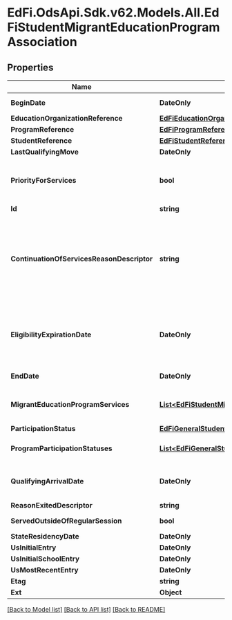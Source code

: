 # EdFi.OdsApi.Sdk.v62.Models.All.EdFiStudentMigrantEducationProgramAssociation

## Properties

Name | Type | Description | Notes
------------ | ------------- | ------------- | -------------
**BeginDate** | **DateOnly** | The earliest date the student is involved with the program. Typically, this is the date the student becomes eligible for the program. | 
**EducationOrganizationReference** | [**EdFiEducationOrganizationReference**](EdFiEducationOrganizationReference.md) |  | 
**ProgramReference** | [**EdFiProgramReference**](EdFiProgramReference.md) |  | 
**StudentReference** | [**EdFiStudentReference**](EdFiStudentReference.md) |  | 
**LastQualifyingMove** | **DateOnly** | Date the last qualifying move occurred; used to compute MEP status. | 
**PriorityForServices** | **bool** | Report migratory children who are classified as having \&quot;priority for services\&quot; because they are failing, or most at risk of failing to meet the state&#39;s challenging state academic content standards and challenging state student academic achievement standards, and their education has been interrupted during the regular school year. | 
**Id** | **string** |  | [optional] 
**ContinuationOfServicesReasonDescriptor** | **string** | The \&quot;continuation of services\&quot; provision found in Section 1304(e) of the statute provides that (1) a child who ceases to be a migratory child during a school term shall be eligible for services until the end of such term; (2) a child who is no longer a migratory child may continue to receive services for one additional school year, but only if comparable services are not available through other programs; and (3) secondary school students who were eligible for services in secondary school may continue to be served through credit accrual programs until graduation. Only students who received services at any time during their 36 month eligibility period may continue to receive services (not necessarily the same service). | [optional] 
**EligibilityExpirationDate** | **DateOnly** | The eligibility expiration date is used to determine end of eligibility and to account for a child&#39;s eligibility expiring earlier than 36 months from the child&#39;s QAD. A child&#39;s eligibility would end earlier than 36 months from the child&#39;s QAD, if the child is no longer entitled to a free public education (e.g., graduated with a high school diploma, obtained a high school equivalency diploma (HSED), or for other reasons as determined by states&#39; requirements), or if the child passes away. | [optional] 
**EndDate** | **DateOnly** | The month, day, and year on which the student exited the program or stopped receiving services. | [optional] 
**MigrantEducationProgramServices** | [**List&lt;EdFiStudentMigrantEducationProgramAssociationMigrantEducationProgramService&gt;**](EdFiStudentMigrantEducationProgramAssociationMigrantEducationProgramService.md) | An unordered collection of studentMigrantEducationProgramAssociationMigrantEducationProgramServices. Indicates the service(s) being provided to the student by the migrant education program. | [optional] 
**ParticipationStatus** | [**EdFiGeneralStudentProgramAssociationParticipationStatus**](EdFiGeneralStudentProgramAssociationParticipationStatus.md) |  | [optional] 
**ProgramParticipationStatuses** | [**List&lt;EdFiGeneralStudentProgramAssociationProgramParticipationStatus&gt;**](EdFiGeneralStudentProgramAssociationProgramParticipationStatus.md) | An unordered collection of generalStudentProgramAssociationProgramParticipationStatuses. The status of the student&#39;s program participation. | [optional] 
**QualifyingArrivalDate** | **DateOnly** | The qualifying arrival date (QAD) is the date the child joins the worker who has already moved, or the date when the worker joins the child who has already moved. The QAD is the date that the child&#39;s eligibility for the MEP begins. The QAD is not affected by subsequent non-qualifying moves. | [optional] 
**ReasonExitedDescriptor** | **string** | The reason the student left the program within a school or district. | [optional] 
**ServedOutsideOfRegularSession** | **bool** | Indicates whether the student received services during the summer session or between sessions. | [optional] 
**StateResidencyDate** | **DateOnly** | The verified state residency for the student. | [optional] 
**UsInitialEntry** | **DateOnly** | The month, day, and year on which the student first entered the U.S. | [optional] 
**UsInitialSchoolEntry** | **DateOnly** | The month, day, and year on which the student first entered a U.S. school. | [optional] 
**UsMostRecentEntry** | **DateOnly** | The month, day, and year of the student&#39;s most recent entry into the U.S. | [optional] 
**Etag** | **string** | A unique system-generated value that identifies the version of the resource. | [optional] 
**Ext** | **Object** | Extensions to the StudentMigrantEducationProgramAssociation entity. | [optional] 

[[Back to Model list]](../../README.md#documentation-for-models) [[Back to API list]](../../README.md#documentation-for-api-endpoints) [[Back to README]](../../README.md)

